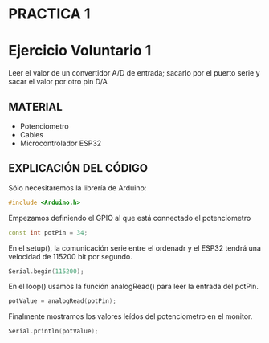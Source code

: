 # PRACTICA 1 
# Ejercicio Voluntario 1

Leer el valor de un convertidor A/D de entrada; sacarlo por el puerto serie y sacar el valor por otro pin D/A


## MATERIAL
- Potenciometro
- Cables
- Microcontrolador ESP32

## EXPLICACIÓN DEL CÓDIGO

Sólo necesitaremos la librería de Arduino:
```cpp 
#include <Arduino.h>
```
Empezamos definiendo el GPIO al que está connectado el potenciometro
```cpp
const int potPin = 34;
```

En el setup(), la comunicación serie entre el ordenadr y el ESP32 tendrá una velocidad de 115200 bit por segundo.

```cpp
Serial.begin(115200);
```
En el loop() usamos la función analogRead() para leer la entrada del potPin.

```cpp
potValue = analogRead(potPin);
 ``` 

Finalmente mostramos los valores leídos del potenciometro en el monitor. 

```cpp
Serial.println(potValue);
 ``` 
